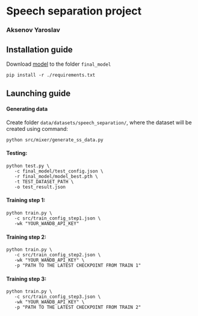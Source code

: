 # Speech separation project
### Aksenov Yaroslav

## Installation guide

Download [model](https://disk.yandex.ru/d/8QZKtK3w6-0row) to the folder ```final_model```

```shell
pip install -r ./requirements.txt
```

## Launching guide

#### Generating data
Create folder ```data/datasets/speech_separation/```, where the dataset will be created using command:
   ```shell
   python src/mixer/generate_ss_data.py
   ```

#### Testing:
   ```shell
   python test.py \
      -c final_model/test_config.json \
      -r final_model/model_best.pth \
      -t TEST_DATASET_PATH \
      -o test_result.json
   ```

#### Training step 1:
   ```shell
   python train.py \
      -c src/train_config_step1.json \
      -wk "YOUR_WANDB_API_KEY"
   ```

#### Training step 2:
   ```shell
   python train.py \
      -c src/train_config_step2.json \
      -wk "YOUR_WANDB_API_KEY" \
      -p "PATH TO THE LATEST CHECKPOINT FROM TRAIN 1"
   ```

#### Training step 3:
   ```shell
   python train.py \
      -c src/train_config_step3.json \
      -wk "YOUR_WANDB_API_KEY" \
      -p "PATH TO THE LATEST CHECKPOINT FROM TRAIN 2"
   ```
